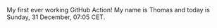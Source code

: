 My first ever working GitHub Action!
My name is Thomas and today is Sunday, 31 December, 07:05 CET. 
